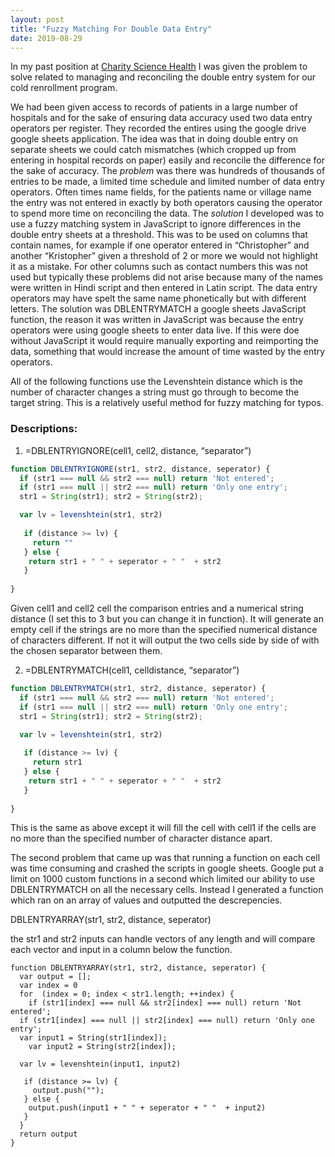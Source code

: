 ```yaml
---
layout: post
title: "Fuzzy Matching For Double Data Entry"
date: 2019-08-29
---
```


<par> In my past position at [Charity Science Health](https://www.charitysciencehealth.com/) I was given the problem to solve related to managing and reconciling the double entry system for our cold renrollment program. </par> 

<par> We had been given access to records of patients in a large number of hospitals and for the sake of ensuring data accuracy used two data entry operators per register. They recorded the entires using the google drive google sheets application. The idea was that in doing double entry on separate sheets we could catch mismatches (which cropped up from entering in hospital records on paper) easily and reconcile the difference for the sake of accuracy. The *problem* was there was hundreds of thousands of entries to be made, a limited time schedule and limited number of data entry operators. Often times name fields, for the patients name or village name the entry was not entered in exactly by both operators causing the operator to spend more time on reconciling the data. The *solution* I developed was to use a fuzzy matching system in JavaScript to ignore differences in the double entry sheets at a threshold. This was to be used on columns that contain names, for example if one operator entered in “Christopher” and another “Kristopher” given a threshold of 2 or more we would not highlight it as a mistake. For other columns such as contact numbers this was not used but typically these problems did not arise because many of the names were written in Hindi script and then entered in Latin script. The data entry operators may have spelt the same name phonetically but with different letters. The solution was DBLENTRYMATCH a google sheets JavaScript function, the reason it was written in JavaScript was because the entry operators were using google sheets to enter data live. If this were doe without JavaScript it would require manually exporting and reimporting the data, something that would increase the amount of time wasted by the entry operators. </par>

<par> All of the following functions use the Levenshtein distance which is the number of character changes a string must go through to become the target string. This is a relatively useful method for fuzzy matching for typos. </par>



### Descriptions:

1. =DBLENTRYIGNORE(cell1, cell2, distance, “separator”)

```javascript
function DBLENTRYIGNORE(str1, str2, distance, seperator) {
  if (str1 === null && str2 === null) return 'Not entered';
  if (str1 === null || str2 === null) return 'Only one entry';
  str1 = String(str1); str2 = String(str2);

  var lv = levenshtein(str1, str2)
   
   if (distance >= lv) {
     return ""
   } else {
    return str1 + " " + seperator + " "  + str2
   }
  
}

```

Given cell1 and cell2 cell the comparison entries and a numerical string distance (I set this to 3 but you can change it in function). It will generate an empty cell if the strings are no more than the specified numerical distance of characters different. If not it will output the two cells side by side of with the chosen separator between them.

2. =DBLENTRYMATCH(cell1, celldistance, “separator”)

```javascript
function DBLENTRYMATCH(str1, str2, distance, seperator) {
  if (str1 === null && str2 === null) return 'Not entered';
  if (str1 === null || str2 === null) return 'Only one entry';
  str1 = String(str1); str2 = String(str2);

  var lv = levenshtein(str1, str2)
   
   if (distance >= lv) {
     return str1
   } else {
    return str1 + " " + seperator + " "  + str2
   }
   
}
```


<par> This is the same as above except it will fill the cell with cell1 if the cells are no more than the specified number of character distance apart. </par>


<par> The second problem that came up was that running a function on each cell was time consuming and crashed the scripts in google sheets. Google put a limit on 1000 custom functions in a second which limited our ability to use DBLENTRYMATCH on all the necessary cells. Instead I generated a function which ran on an array of values and outputted the descrepencies. </par>

DBLENTRYARRAY(str1, str2, distance, seperator)

the str1 and str2 inputs can handle vectors of any length and will compare each vector and input in a column below the function. 

```
function DBLENTRYARRAY(str1, str2, distance, seperator) {
  var output = [];
  var index = 0
  for  (index = 0; index < str1.length; ++index) {
    if (str1[index] === null && str2[index] === null) return 'Not entered';
  if (str1[index] === null || str2[index] === null) return 'Only one entry';
  var input1 = String(str1[index]); 
    var input2 = String(str2[index]);

  var lv = levenshtein(input1, input2)
   
   if (distance >= lv) {
     output.push("");
   } else {
    output.push(input1 + " " + seperator + " "  + input2)
   }
  }
  return output
}
```
